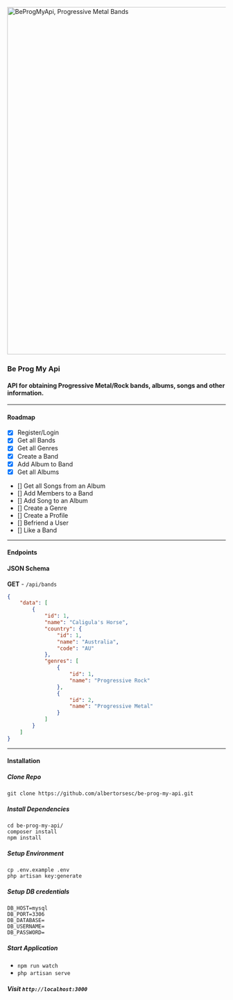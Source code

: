 <a href="https://ibb.co/LpxZfvk"><img src="https://i.ibb.co/XJ7CTV2/beprogmyapi.png" width="800" alt="BeProgMyApi, Progressive Metal Bands" border="0"></a>

### Be Prog My Api

#### API for obtaining Progressive Metal/Rock bands, albums, songs and other information.

<hr>

#### Roadmap

* [x] Register/Login
* [x] Get all Bands
* [x] Get all Genres
* [x] Create a Band
* [x] Add Album to Band
* [x] Get all Albums
* [] Get all Songs from an Album
* [] Add Members to a Band
* [] Add Song to an Album
* [] Create a Genre
* [] Create a Profile
* [] Befriend a User
* [] Like a Band

<hr>

#### Endpoints

[//]: # (| Resource       | HTTP     | Endpoint     | Description |)

[//]: # (| :------------- | :----------:  | -----------: | -----------: |)

[//]: # (|  Bands         | GET           | /api/bands    | Get all Bands |)

[//]: # (|  Albums         | GET           | /api/albums    | Get all Albums |)

[//]: # (|  Songs         | GET           | /api/albums/{album}/songs    | Get all Songs from an Album |)

[//]: # (|  Genres         | GET           | /api/genres    | Get all Genres |)

#### JSON Schema

**GET** - `/api/bands`
```json
{
    "data": [
        {
            "id": 1,
            "name": "Caligula's Horse",
            "country": {
                "id": 1,
                "name": "Australia",
                "code": "AU"
            },
            "genres": [
                {
                    "id": 1,
                    "name": "Progressive Rock"
                },
                {
                    "id": 2,
                    "name": "Progressive Metal"
                }
            ]
        }
    ]
}
```
<hr>

#### Installation

##### **Clone Repo**
`git clone https://github.com/albertorsesc/be-prog-my-api.git`

##### **Install Dependencies**
```
cd be-prog-my-api/
composer install
npm install
```

##### **Setup Environment**
```
cp .env.example .env
php artisan key:generate
```

##### **Setup DB credentials**
```
DB_HOST=mysql
DB_PORT=3306
DB_DATABASE=
DB_USERNAME=
DB_PASSWORD=
```

##### **Start Application**
- `npm run watch`
- `php artisan serve`

##### **Visit** `http://localhost:3000`
